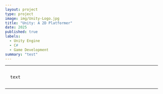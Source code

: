 ```yaml
---
layout: project
type: project
image: img/Unity-Logo.jpg
title: "Unity: A 2D Platformer"
date: 2025
published: true
labels:
  - Unity Engine
  - C#
  - Game Development
summary: "test"
---
```


<hr>

<pre>
  
  text
  
</pre>

<hr>

